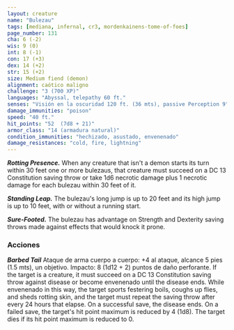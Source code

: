 ```yaml
---
layout: creature
name: "Bulezau"
tags: [mediana, infernal, cr3, mordenkainens-tome-of-foes]
page_number: 131
cha: 6 (-2)
wis: 9 (0)
int: 8 (-1)
con: 17 (+3)
dex: 14 (+2)
str: 15 (+2)
size: Medium fiend (demon)
alignment: caótico maligno
challenge: "3 (700 XP)"
languages: "Abyssal, telepathy 60 ft."
senses: "Visión en la oscuridad 120 ft. (36 mts), passive Perception 9"
damage_immunities: "poison"
speed: "40 ft."
hit_points: "52  (7d8 + 21)"
armor_class: "14 (armadura natural)"
condition_immunities: "hechizado, asustado, envenenado"
damage_resistances: "cold, fire, lightning"
---
```


***Rotting Presence.*** When any creature that isn't a demon starts its turn within 30 feet one or more bulezaus, that creature must succeed on a DC 13 Constitution saving throw or take 1d6 necrotic damage plus 1 necrotic damage for each bulezau within 30 feet of it.

***Standing Leap.*** The bulezau's long jump is up to 20 feet and its high jump is up to 10 feet, with or without a running start.

***Sure-Footed.*** The bulezau has advantage on Strength and Dexterity saving throws made against effects that would knock it prone.

### Acciones

***Barbed Tail*** Ataque de arma cuerpo a cuerpo: +4 al ataque, alcance 5 pies (1.5 mts), un objetivo. Impacto: 8 (1d12 + 2) puntos de daño perforante. If the target is a creature, it must succeed on a DC 13 Constitution saving throw against disease or become envenenado until the disease ends. While envenenado in this way, the target sports festering boils, coughs up flies, and sheds rotting skin, and the target must repeat the saving throw after every 24 hours that elapse. On a successful save, the disease ends. On a failed save, the target's hit point maximum is reduced by 4 (1d8). The target dies if its hit point maximum is reduced to 0.